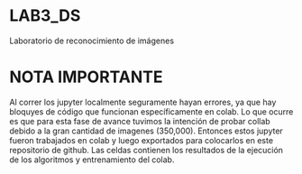 # LAB3_DS
Laboratorio de reconocimiento de imágenes

# NOTA IMPORTANTE

Al correr los jupyter localmente seguramente hayan errores, ya que hay bloquyes de código que funcionan específicamente en colab. Lo que ocurre es que para esta fase de avance tuvimos la intención de probar collab debido a la gran cantidad de imagenes (350,000). Entonces estos jupyter fueron trabajados en colab y luego exportados para colocarlos en este repositorio de github. Las celdas contienen los resultados de la ejecución de los algoritmos y entrenamiento del colab.